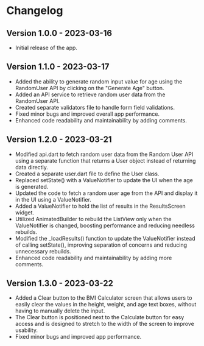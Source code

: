 # Changelog

## Version 1.0.0 - 2023-03-16
* Initial release of the app.

## Version 1.1.0 - 2023-03-17
* Added the ability to generate random input value for age using the RandomUser API by clicking on the "Generate Age" button.
* Added an API service to retrieve random user data from the RandomUser API.
* Created separate validators file to handle form field validations.
* Fixed minor bugs and improved overall app performance.
* Enhanced code readability and maintainability by adding comments.

## Version 1.2.0 - 2023-03-21
* Modified api.dart to fetch random user data from the Random User API using a separate function that returns a User object instead of returning data directly.
* Created a separate user.dart file to define the User class.
* Replaced setState() with a ValueNotifier to update the UI when the age is generated.
* Updated the code to fetch a random user age from the API and display it in the UI using a ValueNotifier.
* Added a ValueNotifier to hold the list of results in the ResultsScreen widget.
* Utilized AnimatedBuilder to rebuild the ListView only when the ValueNotifier is changed, boosting performance and reducing needless rebuilds.
* Modified the _loadResults() function to update the ValueNotifier instead of calling setState(), improving separation of concerns and reducing unnecessary rebuilds.
* Enhanced code readability and maintainability by adding more comments.

## Version 1.3.0 - 2023-03-22
* Added a Clear button to the BMI Calculator screen that allows users to easily clear the values in the height, weight, and age text boxes, without having to manually delete the input.
* The Clear button is positioned next to the Calculate button for easy access and is designed to stretch to the width of the screen to improve usability.
* Fixed minor bugs and improved app performance.